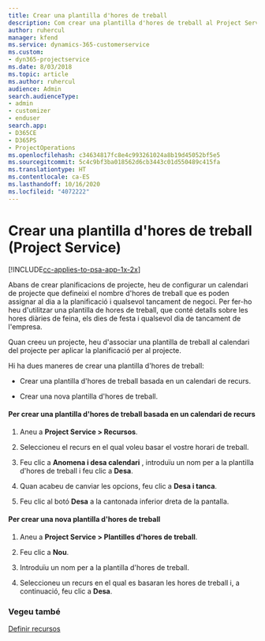 ```yaml
---
title: Crear una plantilla d'hores de treball
description: Com crear una plantilla d'hores de treball al Project Service
author: ruhercul
manager: kfend
ms.service: dynamics-365-customerservice
ms.custom:
- dyn365-projectservice
ms.date: 8/03/2018
ms.topic: article
ms.author: ruhercul
audience: Admin
search.audienceType:
- admin
- customizer
- enduser
search.app:
- D365CE
- D365PS
- ProjectOperations
ms.openlocfilehash: c34634817fc8e4c993261024a8b19d45052bf5e5
ms.sourcegitcommit: 5c4c9bf3ba018562d6cb3443c01d550489c415fa
ms.translationtype: HT
ms.contentlocale: ca-ES
ms.lasthandoff: 10/16/2020
ms.locfileid: "4072222"
---
```

# <a name="create-a-work-hours-template-project-service"></a>Crear una plantilla d'hores de treball (Project Service)

[!INCLUDE[cc-applies-to-psa-app-1x-2x](../includes/cc-applies-to-psa-app-1x-2x.md)]

Abans de crear planificacions de projecte, heu de configurar un calendari de projecte que defineixi el nombre d'hores de treball que es poden assignar al dia a la planificació i qualsevol tancament de negoci. Per fer-ho heu d'utilitzar una plantilla de hores de treball, que conté detalls sobre les hores diàries de feina, els dies de festa i qualsevol dia de tancament de l'empresa.  
  
 Quan creeu un projecte, heu d'associar una plantilla de treball al calendari del projecte per aplicar la planificació per al projecte.  
  
 Hi ha dues maneres de crear una plantilla d'hores de treball:  
  
-   Crear una plantilla d'hores de treball basada en un calendari de recurs.  
  
-   Crear una nova plantilla d'hores de treball.  
  
#### <a name="to-create-a-work-hours-template-based-on-a-resources-calendar"></a>Per crear una plantilla d'hores de treball basada en un calendari de recurs  
  
1.  Aneu a **Project Service > Recursos**.  
  
2.  Seleccioneu el recurs en el qual voleu basar el vostre horari de treball.  
  
3.  Feu clic a **Anomena i desa calendari** , introduïu un nom per a la plantilla d'hores de treball i feu clic a **Desa**.  
  
4.  Quan acabeu de canviar les opcions, feu clic a **Desa i tanca**.  
  
5.  Feu clic al botó **Desa** a la cantonada inferior dreta de la pantalla.  
  
#### <a name="to-create-a-new-work-hours-template"></a>Per crear una nova plantilla d'hores de treball  
  
1.  Aneu a **Project Service > Plantilles d'hores de treball**.  
  
2.  Feu clic a **Nou**.  
  
3.  Introduïu un nom per a la plantilla d'hores de treball.  
  
4.  Seleccioneu un recurs en el qual es basaran les hores de treball i, a continuació, feu clic a **Desa**.  
  
### <a name="see-also"></a>Vegeu també  
 [Definir recursos](../psa/set-up-resources.md)
